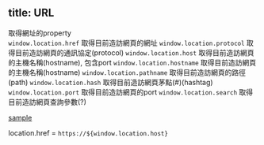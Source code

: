 title: URL
---

取得網址的property  
`window.location.href` 取得目前造訪網頁的網址
`window.location.protocol` 取得目前造訪網頁的通訊協定(protocol)
`window.location.host` 取得目前造訪網頁的主機名稱(hostname), 包含port
`window.location.hostname` 取得目前造訪網頁的主機名稱(hostname)
`window.location.pathname` 取得目前造訪網頁的路徑(path)
`window.location.hash` 取得目前造訪網頁茅點(#)(hashtag)
`window.location.port` 取得目前造訪網頁的port
`window.location.search` 取得目前造訪網頁查詢參數(?)

[sample](https://jsfiddle.net/xxxooo24/h3yf19sy/)  

location.href = ``https://${window.location.host}``  